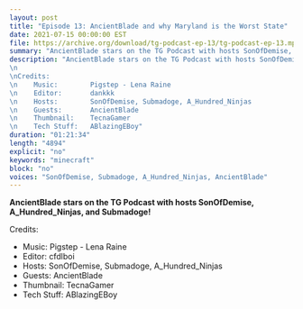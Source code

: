 ```yaml
---
layout: post
title: "Episode 13: AncientBlade and why Maryland is the Worst State"
date: 2021-07-15 00:00:00 EST
file: https://archive.org/download/tg-podcast-ep-13/tg-podcast-ep-13.mp3
summary: "AncientBlade stars on the TG Podcast with hosts SonOfDemise, A_Hundred_Ninjas, and Submadoge!"
description: "AncientBlade stars on the TG Podcast with hosts SonOfDemise, A_Hundred_Ninjas, and Submadoge!
\n 
\nCredits:
\n    Music:        Pigstep - Lena Raine
\n    Editor:       dankkk
\n    Hosts:        SonOfDemise, Submadoge, A_Hundred_Ninjas
\n    Guests:       AncientBlade
\n    Thumbnail:    TecnaGamer
\n    Tech Stuff:   ABlazingEBoy"
duration: "01:21:34" 
length: "4894"
explicit: "no" 
keywords: "minecraft"
block: "no" 
voices: "SonOfDemise, Submadoge, A_Hundred_Ninjas, AncientBlade"
---
```


**AncientBlade stars on the TG Podcast with hosts SonOfDemise, A_Hundred_Ninjas, and Submadoge!**

Credits:
- Music:        Pigstep - Lena Raine
- Editor:       cfdlboi
- Hosts:        SonOfDemise, Submadoge, A_Hundred_Ninjas
- Guests:       AncientBlade
- Thumbnail:    TecnaGamer
- Tech Stuff:   ABlazingEBoy